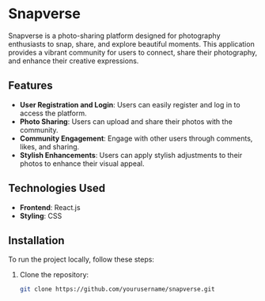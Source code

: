 # Snapverse

Snapverse is a photo-sharing platform designed for photography enthusiasts to snap, share, and explore beautiful moments. This application provides a vibrant community for users to connect, share their photography, and enhance their creative expressions.

## Features

- **User Registration and Login**: Users can easily register and log in to access the platform.
- **Photo Sharing**: Users can upload and share their photos with the community.
- **Community Engagement**: Engage with other users through comments, likes, and sharing.
- **Stylish Enhancements**: Users can apply stylish adjustments to their photos to enhance their visual appeal.

## Technologies Used

- **Frontend**: React.js
- **Styling**: CSS
  
## Installation

To run the project locally, follow these steps:

1. Clone the repository:

   ```bash
   git clone https://github.com/yourusername/snapverse.git
